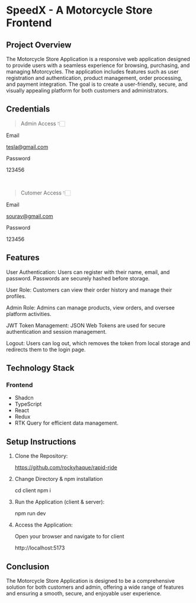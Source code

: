# SpeedX - A Motorcycle Store Frontend

## Project Overview

The Motorcycle Store Application is a responsive web application designed to provide users with a seamless experience for browsing, purchasing, and managing Motorcycles. The application includes features such as user registration and authentication, product management, order processing, and payment integration. The goal is to create a user-friendly, secure, and visually appealing platform for both customers and administrators.

## Credentials

> Admin Access 👇🏻

Email

tesla@gmail.com

Password

123456

<br>

> Cutomer Access 👇🏻

Email

sourav@gmail.com

Password

123456



## Features

User Authentication: Users can register with their name, email, and password. Passwords are securely hashed before storage.


User Role: Customers can view their order history and manage their profiles.

Admin Role: Admins can manage products, view orders, and oversee platform activities.

JWT Token Management: JSON Web Tokens are used for secure authentication and session management.

Logout: Users can log out, which removes the token from local storage and redirects them to the login page.


## Technology Stack

### Frontend
- Shadcn
- TypeScript
- React
- Redux
- RTK Query for efficient data management.


## Setup Instructions
1. Clone the Repository:
    
    https://github.com/rockyhaque/rapid-ride
    

2. Change Directory & npm installation
    
    cd client
    npm i
    

3. Run the Application (client & server):
    
    npm run dev
    
4. Access the Application:

    Open your browser and navigate to for client
    
    http://localhost:5173
    


## Conclusion
The Motorcycle Store Application is designed to be a comprehensive solution for both customers and admin, offering a wide range of features and ensuring a smooth, secure, and enjoyable user experience.